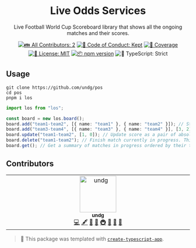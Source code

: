 <h1 align="center">Live Odds Services</h1>

<p align="center">Live Football World Cup Scoreboard library that shows all the ongoing matches and their scores.</p>

<p align="center">
	<!-- prettier-ignore-start -->
	<!-- ALL-CONTRIBUTORS-BADGE:START - Do not remove or modify this section -->
	<a href="#contributors" target="_blank"><img alt="👪 All Contributors: 2" src="https://img.shields.io/badge/%F0%9F%91%AA_all_contributors-2-21bb42.svg" /></a>
<!-- ALL-CONTRIBUTORS-BADGE:END -->
	<!-- prettier-ignore-end -->
	<a href="https://github.com/undg/los/blob/main/.github/CODE_OF_CONDUCT.md" target="_blank"><img alt="🤝 Code of Conduct: Kept" src="https://img.shields.io/badge/%F0%9F%A4%9D_code_of_conduct-kept-21bb42" /></a>
	<a href="https://codecov.io/gh/undg/los" target="_blank"><img alt="🧪 Coverage" src="https://img.shields.io/codecov/c/github/undg/los?label=%F0%9F%A7%AA%20coverage" /></a>
	<a href="https://github.com/undg/los/blob/main/LICENSE.md" target="_blank"><img alt="📝 License: MIT" src="https://img.shields.io/badge/%F0%9F%93%9D_license-MIT-21bb42.svg"></a>
	<a href="http://npmjs.com/package/los"><img alt="📦 npm version" src="https://img.shields.io/npm/v/los?color=21bb42&label=%F0%9F%93%A6%20npm" /></a>
	<img alt="💪 TypeScript: Strict" src="https://img.shields.io/badge/%F0%9F%92%AA_typescript-strict-21bb42.svg" />
</p>

## Usage

```shell
git clone https://github.com/undg/pos
cd pos
pnpm i los
```

```ts
import los from "los";

const board = new los.board();
board.add("team1-team2", [{ name: "team1" }, { name: "team2" }]); // Start a new match, assuming initial score 0 – 0 and adding it the scoreboard.
board.add("team3-team4", [{ name: "team3" }, { name: "team4" }], [3, 2]); // Start a new match, assuming initial score 3 – 2 and adding it to the scoreboard.
board.update("team1-team2", [1, 0]); // Update score as a pair of absolute scores: home team score and away
board.delete("team1-team2"); // Finish match currently in progress. This removes a match from the scoreboard.
board.get(); // Get a summary of matches in progress ordered by their total score. The matches with the same total score will be returned ordered by the most recently started match in the scoreboard.
```

## Contributors

<!-- spellchecker: disable -->
<!-- ALL-CONTRIBUTORS-LIST:START - Do not remove or modify this section -->
<!-- prettier-ignore-start -->
<!-- markdownlint-disable -->
<table>
  <tbody>
    <tr>
      <td align="center" valign="top" width="14.28%"><a href="https://undg.dev/"><img src="https://avatars.githubusercontent.com/u/5306983?v=4?s=100" width="100px;" alt="undg"/><br /><sub><b>undg</b></sub></a><br /><a href="https://github.com/undg/los/commits?author=undg" title="Code">💻</a> <a href="#content-undg" title="Content">🖋</a> <a href="https://github.com/undg/los/commits?author=undg" title="Documentation">📖</a> <a href="#ideas-undg" title="Ideas, Planning, & Feedback">🤔</a> <a href="#infra-undg" title="Infrastructure (Hosting, Build-Tools, etc)">🚇</a> <a href="#maintenance-undg" title="Maintenance">🚧</a> <a href="#projectManagement-undg" title="Project Management">📆</a> <a href="#tool-undg" title="Tools">🔧</a></td>
    </tr>
  </tbody>
</table>

<!-- markdownlint-restore -->
<!-- prettier-ignore-end -->

<!-- ALL-CONTRIBUTORS-LIST:END -->
<!-- spellchecker: enable -->

<!-- You can remove this notice if you don't want it 🙂 no worries! -->

> 💙 This package was templated with [`create-typescript-app`](https://github.com/JoshuaKGoldberg/create-typescript-app).
